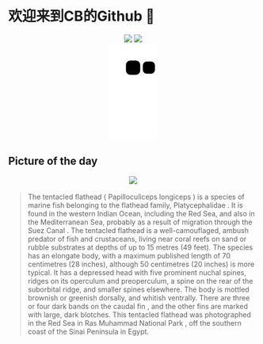 
# 欢迎来到CB的Github 👋

<div align="center">
  <img height="137px" src="https://github-readme-stats.vercel.app/api?username=SuperCB&show_icons=true&theme=radical" />
  <img height="137px" src="https://github-readme-stats.vercel.app/api/top-langs/?username=SuperCB&hide_title=true&hide_border=true&layout=compact&langs_count=6&text_color=000&icon_color=fff" />
</div>


<div align="center">
    <img src="./contribution-snake/github-contribution-grid-snake.svg" />
</div>



## Picture of the day
<div align="center">
  <img width=400px src="https://upload.wikimedia.org/wikipedia/commons/thumb/5/57/Pez_cocodrilo_%28Papilloculiceps_longiceps%29%2C_parque_nacional_Ras_Muhammad%2C_Egipto%2C_2022-03-27%2C_DD_71.jpg/750px-Pez_cocodrilo_%28Papilloculiceps_longiceps%29%2C_parque_nacional_Ras_Muhammad%2C_Egipto%2C_2022-03-27%2C_DD_71.jpg" />
</div>

>The   tentacled flathead  ( Papilloculiceps longiceps ) is a species of marine fish belonging to the flathead family,  Platycephalidae . It is found in the western Indian Ocean, including the Red Sea, and also in the Mediterranean Sea, probably as a result of  migration through the Suez Canal . The tentacled flathead is a well-camouflaged,  ambush predator  of fish and crustaceans, living near coral reefs on sand or rubble substrates at depths of up to 15 metres (49 feet). The species has an elongate body, with a maximum published length of 70 centimetres (28 inches), although 50 centimetres (20 inches) is more typical. It has a depressed head with five prominent  nuchal  spines, ridges on its  operculum  and preoperculum, a spine on the rear of the suborbital ridge, and smaller spines elsewhere. The body is mottled brownish or greenish dorsally, and whitish ventrally. There are three or four dark bands on the  caudal fin , and the other fins are marked with large, dark blotches. This tentacled flathead was photographed in the Red Sea in  Ras Muhammad National Park , off the southern coast of the  Sinai Peninsula  in Egypt.


